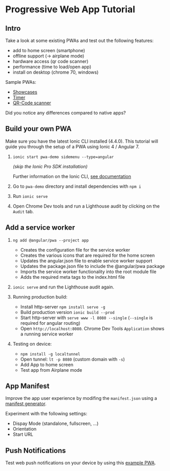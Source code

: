# Progressive Web App Tutorial
## Intro
Take a look at some existing PWAs and test out the following features:
- add to home screen (smartphone)
- offline support (-> airplane mode)
- hardware access (qr code scanner)
- performance (time to load/open app)
- install on desktop (chrome 70, windows)


Sample PWAs: 
- [Showcases](https://pwa.rocks/)
- [Timer](https://polytimer.rocks/)
- [QR-Code scanner](https://qrcodescan.in/)

Did you notice any differences compared to native apps?

## Build your own PWA
Make sure you have the latest Ionic CLI installed (4.4.0). This tutorial will guide you through the setup of a PWA using Ionic 4 / Angular 7.
1. `ionic start pwa-demo sidemenu --type=angular`

    _(skip the Ionic Pro SDK installation)_

    Further information on the Ionic CLI, [see documentation](https://beta.ionicframework.com/docs/installation/cli)

2. Go to `pwa-demo` directory and install dependencies with `npm i`

3. Run `ionic serve`

4. Open Chrome Dev tools and run a Lighthouse audit by clicking on the `Audit` tab.


## Add a service worker

1. `ng add @angular/pwa --project app`
    - Creates the configuration file for the service worker
    - Creates the various icons that are required for the home screen
    - Updates the angular.json file to enable service worker support
    - Updates the package.json file to include the @angular/pwa package
    - Imports the service worker functionality into the root module file
    - Adds the required meta tags to the index.html file

2. `ionic serve` and run the Lighthouse audit again.

3. Running production build:
    - Install http-server `npm install serve -g`
    - Build production version `ionic build --prod`
    - Start http-server with `serve www -l 8080 --single` (`--single` is required for angular routing)
    - Open `http://localhost:8080`. Chrome Dev Tools `Application` shows a running service worker

4. Testing on device:
    - `npm install -g localtunnel`
    - Open tunnel: `lt -p 8080` (custom domain with `-s`)
    - Add App to home screen
    - Test app from Airplane mode


## App Manifest
Improve the app user experience by modifing the `manifest.json` using a [manifest generator](
https://app-manifest.firebaseapp.com/).

Experiment with the following settings:
- Dispay Mode (standalone, fullscreen, ...)
- Orientation
- Start URL


## Push Notifications

Test web push notifications on your device by using this
[example PWA](https://gauntface.github.io/simple-push-demo/).



